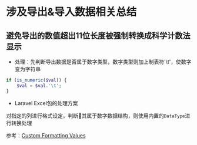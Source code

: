# 涉及导出&导入数据相关总结

## 避免导出的数值超出11位长度被强制转换成科学计数法显示

- 处理：先判断导出数据是否属于数字类型，数字类型则加上制表符'\t'，使数字变为字符串

```php
if (is_numeric($val)) {
    $val = $val.'\t';
}
```

- Laravel Excel包的处理方案

对指定的列进行格式设定，判断其属于数字数据结构，则使用内置的`DataType`进行转换处理

参考：[Custom Formatting Values](https://docs.laravel-excel.com/3.1/exports/custom-formatting-values.html)

